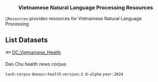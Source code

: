 <h3 align="center">
    Vietnamese Natural Language Processing Resources
</h3>

`🌊Resources` provides resources for Vietnamese Natural Language Processing

## List Datasets

🐟 [DC_Vietnamese_Health](resources/corpus/DC_Vietnamese_Heatlh/)

Dan Chu health news corpus

`task:corpus` `domain:health` `version:2.0-alpha` `year:2024`